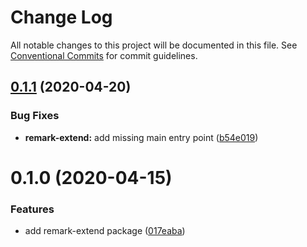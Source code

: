 # Change Log

All notable changes to this project will be documented in this file.
See [Conventional Commits](https://conventionalcommits.org) for commit guidelines.

## [0.1.1](https://github.com/ing-bank/lion/compare/remark-extend@0.1.0...remark-extend@0.1.1) (2020-04-20)


### Bug Fixes

* **remark-extend:** add missing main entry point ([b54e019](https://github.com/ing-bank/lion/commit/b54e0199884b48428d8e738eb888f5031134270b))





# 0.1.0 (2020-04-15)


### Features

* add remark-extend package ([017eaba](https://github.com/ing-bank/lion/commit/017eabaec44cd3551265e138d7004bb687027661))

